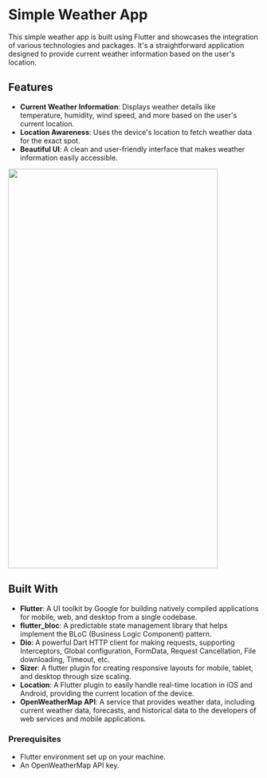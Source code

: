# Simple Weather App

This simple weather app is built using Flutter and showcases the integration of various technologies and packages. It's a straightforward application designed to provide current weather information based on the user's location.

## Features

- **Current Weather Information**: Displays weather details like temperature, humidity, wind speed, and more based on the user's current location.
- **Location Awareness**: Uses the device's location to fetch weather data for the exact spot.
- **Beautiful UI**: A clean and user-friendly interface that makes weather information easily accessible.

<img src="https://github.com/root1991/weather_app/assets/4290669/57faf25e-5aff-4712-86dc-2e4a86064b70" width="420" height="800">


## Built With

- **Flutter**: A UI toolkit by Google for building natively compiled applications for mobile, web, and desktop from a single codebase.
- **flutter_bloc**: A predictable state management library that helps implement the BLoC (Business Logic Component) pattern.
- **Dio**: A powerful Dart HTTP client for making requests, supporting Interceptors, Global configuration, FormData, Request Cancellation, File downloading, Timeout, etc.
- **Sizer**: A flutter plugin for creating responsive layouts for mobile, tablet, and desktop through size scaling.
- **Location**: A Flutter plugin to easily handle real-time location in iOS and Android, providing the current location of the device.
- **OpenWeatherMap API**: A service that provides weather data, including current weather data, forecasts, and historical data to the developers of web services and mobile applications.

### Prerequisites

- Flutter environment set up on your machine.
- An OpenWeatherMap API key.


